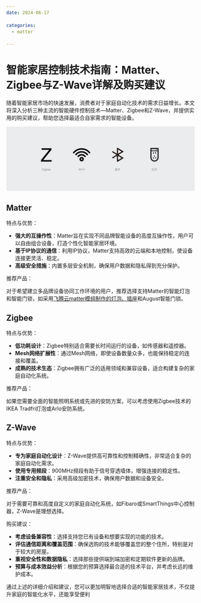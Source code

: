 ```yaml
---
date: 2024-06-17

categories:
  - matter

---
```


# 智能家居控制技术指南：Matter、Zigbee与Z-Wave详解及购买建议

随着智能家居市场的快速发展，消费者对于家庭自动化技术的需求日益增长。本文将深入分析三种主流的智能硬件控制技术—Matter、Zigbee和Z-Wave，并提供实用的购买建议，帮助您选择最适合自家需求的智能设备。
<!-- more -->

![](../../assets/images/链接方式.jpg)

## Matter

特点与优势：

- **强大的互操作性**：Matter旨在实现不同品牌智能设备的高度互操作性，用户可以自由组合设备，打造个性化智能家居环境。
- **基于IP协议的通信**：利用IP协议，Matter支持高效的云端和本地控制，使设备连接更灵活、稳定。
- **高级安全措施**：内置多层安全机制，确保用户数据和隐私得到充分保护。

推荐产品：

对于希望建立多品牌设备协同工作环境的用户，推荐选择支持Matter的智能灯泡和智能门锁，如采用[飞腾云matter模组制作的灯泡、插座](../../solutions/matter/index.md)和August智能门锁。

## Zigbee
特点与优势：

- **低功耗设计**：Zigbee特别适合需要长时间运行的设备，如传感器和遥控器。
- **Mesh网络扩展性**：通过Mesh网络，即使设备数量众多，也能保持稳定的连接和覆盖。
- **成熟的技术生态**：Zigbee拥有广泛的适用领域和兼容设备，适合构建复杂的家庭自动化系统。

推荐产品：

如果您需要全面的智能照明系统或先进的安防方案，可以考虑使用Zigbee技术的IKEA Tradfri灯泡或Arlo安防系统。

## Z-Wave
特点与优势：

- **专为家庭自动化设计**：Z-Wave提供高可靠性和控制精确性，非常适合复杂的家庭自动化需求。
- **使用专用频段**：900MHz频段有助于信号穿透墙体，增强连接的稳定性。
- **注重安全和隐私**：采用高级加密技术，确保用户数据和设备安全。

推荐产品：

对于需要可靠和高度自定义的家庭自动化系统，如Fibaro或SmartThings中心控制器，Z-Wave是理想选择。

购买建议：

- **考虑设备兼容性**：选择支持您已有设备和想要实现的功能的技术。
- **评估通信距离和覆盖范围**：确保选购的技术能够覆盖您的整个住所，特别是对于较大的房屋。
- **重视安全性和数据隐私**：选择那些提供端到端加密和定期软件更新的品牌。
- **预算与成本效益分析**：根据您的预算选择最合适的技术平台，并考虑长远的维护成本。

通过上述的详细介绍和建议，您可以更加明智地选择合适的智能家居技术，不仅提升家庭的智能化水平，还能享受便利
